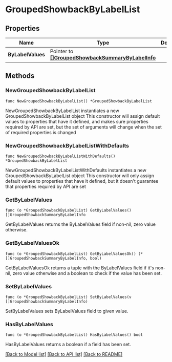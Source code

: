 # GroupedShowbackByLabelList

## Properties

Name | Type | Description | Notes
------------ | ------------- | ------------- | -------------
**ByLabelValues** | Pointer to [**[]GroupedShowbackSummaryByLabelInfo**](GroupedShowbackSummaryByLabelInfo.md) |  | [optional] 

## Methods

### NewGroupedShowbackByLabelList

`func NewGroupedShowbackByLabelList() *GroupedShowbackByLabelList`

NewGroupedShowbackByLabelList instantiates a new GroupedShowbackByLabelList object
This constructor will assign default values to properties that have it defined,
and makes sure properties required by API are set, but the set of arguments
will change when the set of required properties is changed

### NewGroupedShowbackByLabelListWithDefaults

`func NewGroupedShowbackByLabelListWithDefaults() *GroupedShowbackByLabelList`

NewGroupedShowbackByLabelListWithDefaults instantiates a new GroupedShowbackByLabelList object
This constructor will only assign default values to properties that have it defined,
but it doesn't guarantee that properties required by API are set

### GetByLabelValues

`func (o *GroupedShowbackByLabelList) GetByLabelValues() []GroupedShowbackSummaryByLabelInfo`

GetByLabelValues returns the ByLabelValues field if non-nil, zero value otherwise.

### GetByLabelValuesOk

`func (o *GroupedShowbackByLabelList) GetByLabelValuesOk() (*[]GroupedShowbackSummaryByLabelInfo, bool)`

GetByLabelValuesOk returns a tuple with the ByLabelValues field if it's non-nil, zero value otherwise
and a boolean to check if the value has been set.

### SetByLabelValues

`func (o *GroupedShowbackByLabelList) SetByLabelValues(v []GroupedShowbackSummaryByLabelInfo)`

SetByLabelValues sets ByLabelValues field to given value.

### HasByLabelValues

`func (o *GroupedShowbackByLabelList) HasByLabelValues() bool`

HasByLabelValues returns a boolean if a field has been set.


[[Back to Model list]](../README.md#documentation-for-models) [[Back to API list]](../README.md#documentation-for-api-endpoints) [[Back to README]](../README.md)


